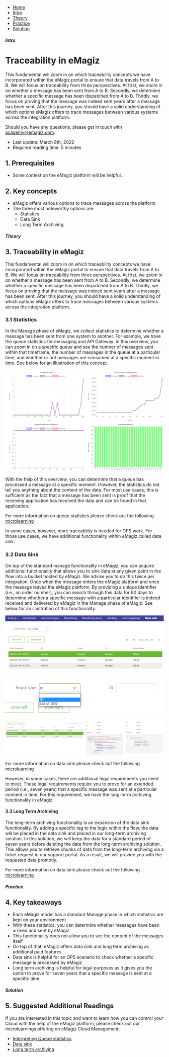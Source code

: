 <div class="ez-academy">
    <div class="ez-academy__body">
        <main class="micro-learning">
        <ul class="doc-nav">
            <li class="doc-nav__item"><a href="../../docs/fundamental/index_academy_fundamental_all" class="doc-nav__link">Home</a></li>
            <li class="doc-nav__item"><a href="#intro" class="doc-nav__link">Intro</a></li>
            <li class="doc-nav__item"><a href="#theory" class="doc-nav__link">Theory</a></li>
            <li class="doc-nav__item"><a href="#practice" class="doc-nav__link">Practice</a></li>
            <li class="doc-nav__item"><a href="#solution" class="doc-nav__link">Solution</a></li>
        </ul>
<div class="doc">
 
##### Intro

# Traceability in eMagiz
 
This fundamental will zoom in on which traceability concepts we have incorporated within the eMagiz portal to ensure that data travels from A to B. We will focus on traceability from three perspectives. At first, we zoom in on whether a message has been sent from A to B. Secondly, we determine whether a specific message has been dispatched from A to B. Thirdly, we focus on proving that the message was indeed sent years after a message has been sent. After this journey, you should have a solid understanding of which options eMagiz offers to trace messages between various systems across the integration platform. 

Should you have any questions, please get in touch with academy@emagiz.com.

- Last update: March 8th, 2022
- Required reading time: 5 minutes

## 1. Prerequisites
- Some context on the eMagiz platform will be helpful.

## 2. Key concepts
- eMagiz offers various options to trace messages across the platform
- The three most noteworthy options are
    - Statistics
    - Data Sink
    - Long Term Archiving

##### Theory
  
## 3. Traceability in eMagiz

This fundamental will zoom in on which traceability concepts we have incorporated within the eMagiz portal to ensure that data travels from A to B. We will focus on traceability from three perspectives. At first, we zoom in on whether a message has been sent from A to B. Secondly, we determine whether a specific message has been dispatched from A to B. Thirdly, we focus on proving that the message was indeed sent years after a message has been sent. After this journey, you should have a solid understanding of which options eMagiz offers to trace messages between various systems across the integration platform.

### 3.1 Statistics

In the Manage phase of eMagiz, we collect statistics to determine whether a message has been sent from one system to another. For example, we have the queue statistics for messaging and API Gateway. In this overview, you can zoom in on a specific queue and see the number of messages sent within that timeframe, the number of messages in the queue at a particular time, and whether or not messages are consumed at a specific moment in time. See below for an illustration of this concept.

<p align="center"><img src="../../img/fundamental/fundamental-traceability-in-emagiz--queue-statistics.png"></p>

With the help of this overview, you can determine that a queue has processed a message at a specific moment. However, the statistics do not tell you anything about the content of the data. For most use cases, this is sufficient as the fact that a message has been sent is proof that the receiving application has received the data and can be found in that application.

For more information on queue statistics please check out the following [microlearning](../microlearning/crashcourse-messaging-interpreting-queue-statistics.md)

In some cases, however, more traceability is needed for OPS work. For those use cases, we have additional functionality within eMagiz called data sink.

### 3.2 Data Sink

On top of the standard manage functionality in eMagiz, you can acquire additional functionality that allows you to sink data at any given point in the flow into a bucket hosted by eMagiz. We advise you to do this twice per integration. Once when the message enters the eMagiz platform and once the message leaves the eMagiz platform. By providing a unique identifier (i.e., an order number), you can search through this data for 90 days to determine whether a specific message with a particular identifier is indeed received and delivered by eMagiz in the Manage phase of eMagiz. See below for an illustration of this functionality.

<p align="center"><img src="../../img/fundamental/fundamental-traceability-in-emagiz--data-sink-view-manage.png"></p>

<p align="center"><img src="../../img/fundamental/fundamental-traceability-in-emagiz--data-sink-search-options.png"></p>

<p align="center"><img src="../../img/fundamental/fundamental-traceability-in-emagiz--data-sink-search-results.png"></p>

For more information on data sink please check out the following [microlearning](../microlearning/advanced-data-management-data-sink.md)

However, in some cases, there are additional legal requirements you need to meet. These legal requirements require you to prove for an extended period (i.e., seven years) that a specific message was sent at a particular moment in time. For this requirement, we have the long-term archiving functionality in eMagiz.

#### 3.3 Long Term Archiving

The long-term archiving functionality is an expansion of the data sink functionality. By adding a specific tag to the logic within the flow, the data will be placed in the data sink and placed in our long-term archiving solution. In this solution, we will keep the data for a standard period of seven years before deleting the data from the long-term archiving solution. This allows you to retrieve chunks of data from the long-term archiving via a ticket request in our support portal. As a result, we will provide you with the requested data promptly.

For more information on data sink please check out the following [microlearning](../microlearning/advanced-data-management-long-term-archiving.md)

##### Practice

## 4. Key takeaways

- Each eMagiz model has a standard Manage phase in which statistics are kept on your environment
- With these statistics, you can determine whether messages have been arrived and sent by eMagiz
- This functionality does not allow you to see the content of the messages itself
- On top of that, eMagiz offers data sink and long term archiving as additional paid features
- Data sink is helpful for an OPS scenario to check whether a specific message is processed by eMagiz
- Long term archiving is helpful for legal purposes as it gives you the option to prove for seven years that a specific message is sent at a specific time

##### Solution

## 5. Suggested Additional Readings

If you are interested in this topic and want to learn how you can control your Cloud with the help of the eMagiz platform, please check out our microlearnings offering on eMagiz Cloud Management:

- [Interpreting Queue statistics](../microlearning/crashcourse-messaging-interpreting-queue-statistics.md)
- [Data sink](../microlearning/advanced-data-management-data-sink.md)
- [Long term archiving](../microlearning/advanced-data-management-long-term-archiving.md)

</div>
</main>
</div>
</div>